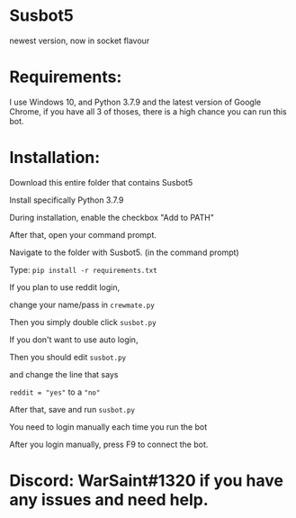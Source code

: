 # Susbot5
newest version, now in socket flavour

# Requirements:
I use Windows 10, and Python 3.7.9 and the latest version of Google Chrome, if you have all 3 of thoses, there is a high chance you can run this bot.

# Installation:

 Download this entire folder that contains Susbot5
 
 Install specifically Python 3.7.9 
 
 During installation, enable the checkbox  "Add to PATH"
 
 After that, open your command prompt.
 
 Navigate to the folder with Susbot5. (in the command prompt)
 
 Type: `pip install -r requirements.txt`
 
 
 If you plan to use reddit login,
 
 change your name/pass in `crewmate.py`
 
 Then you simply double click `susbot.py`
 
 If you don't want to use auto login,
 
 Then you should edit `susbot.py`
 
 and change the line that says
 
 `reddit = "yes"` to a `"no"`
 
 After that, save and run `susbot.py`
 
 You need to login manually each time you run the bot
 
 After you login manually, press F9 to connect the bot.
 
# Discord: WarSaint#1320 if you have any issues and need help.
